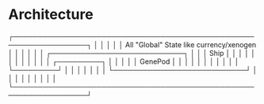 # Architecture

 ┌─────────────────────────────────────────────────────────────────┐
 │                                                                 │
 │                                                                 │
 │         All "Global" State like currency/xenogen                │
 │                                                                 │
 │                                                                 │
 │                                ┌───────────────────────────┐    │
 │                                │      Ship                 │    │
 │                                │                           │    │
 │                                │                           │    │
 │                                │               ┌─────────┐ │    │
 │                                │               │ GenePod │ │    │
 │                                │               │         │ │    │
 │                                │               └─────────┘ │    │
 │                                │                           │    │
 │                                └───────────────────────────┘    │
 │                                                                 │
 │                                                                 │
 │                                                                 │
 │                                                                 │
 └─────────────────────────────────────────────────────────────────┘
